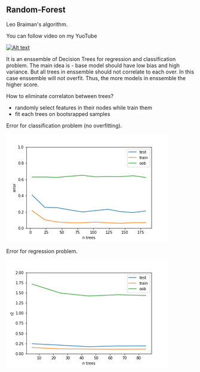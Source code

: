 ## Random-Forest

Leo Braiman's algorithm.  

You can follow video on my YuoTube

[![Alt text](https://img.youtube.com/vi/9dL3Uxw_Q0c/mq2.jpg)](https://www.youtube.com/watch?v=9dL3Uxw_Q0c)

It is an enssemble of Decision Trees for regression and classification problem.
The main idea is - base model should have low bias and high variance. But all trees in enssemble should not correlate to each over.
In this case enssemble will not overfit. 
Thus, the more models in enssemble the higher score.

How to eliminate correlaton between trees?
- randomly select features in their nodes while train them
- fit each trees on bootsrapped samples 

Error for classification problem (no overfitting).

![](accuracy.png)

Error for regression problem.

![](r2.png)
